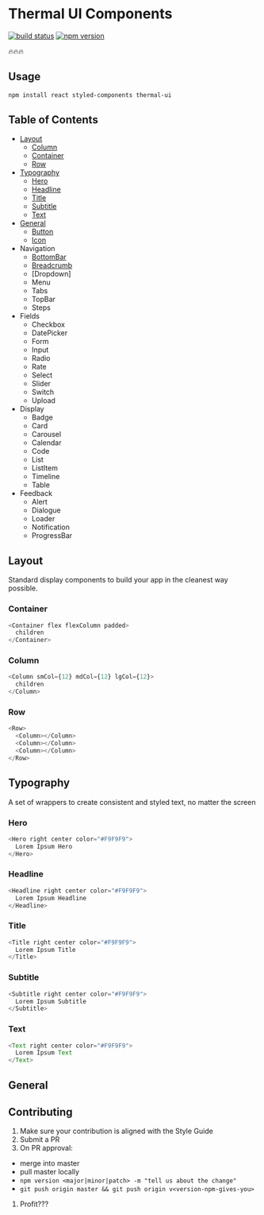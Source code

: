 # Thermal UI Components
[![build status](https://img.shields.io/travis/pkrawc/thermal-ui/master.svg?style=flat-square)](https://travis-ci.org/pkrawc/thermal-ui)
[![npm version](https://img.shields.io/npm/v/thermal-ui.svg?style=flat-square)](https://www.npmjs.com/package/thermal-ui)

:fire::fire::fire:

## Usage
```bash
npm install react styled-components thermal-ui
```


## Table of Contents
+ [Layout](#layout)
  + [Column](#column)
  + [Container](#container)
  + [Row](#row)
+ [Typography](#typography)
  + [Hero](#hero)
  + [Headline](#headline)
  + [Title](#title)
  + [Subtitle](#subtitle)
  + [Text](#text)
+ [General](#general)
  + [Button](#button)
  + [Icon](#icon)
+ Navigation
  + [BottomBar](#bottombar)
  + [Breadcrumb](#breadcrumb)
  + [Dropdown]
  + Menu
  + Tabs
  + TopBar
  + Steps
+ Fields
  + Checkbox
  + DatePicker
  + Form
  + Input
  + Radio
  + Rate
  + Select
  + Slider
  + Switch
  + Upload
+ Display
  + Badge
  + Card
  + Carousel
  + Calendar
  + Code
  + List
  + ListItem
  + Timeline
  + Table
+ Feedback
  + Alert
  + Dialogue
  + Loader
  + Notification
  + ProgressBar

## Layout
Standard display components to build your app in the cleanest way possible.

### Container
```javascript
<Container flex flexColumn padded>
  children
</Container>
```

### Column
```javascript
<Column smCol={12} mdCol={12} lgCol={12}>
  children
</Column>
```
### Row
```javascript
<Row>
  <Column></Column>
  <Column></Column>
  <Column></Column>
</Row>
```

## Typography
A set of wrappers to create consistent and styled text, no matter the screen

### Hero
```javascript
<Hero right center color="#F9F9F9">
  Lorem Ipsum Hero
</Hero>
```

### Headline
```javascript
<Headline right center color="#F9F9F9">
  Lorem Ipsum Headline
</Headline>
```

### Title
```javascript
<Title right center color="#F9F9F9">
  Lorem Ipsum Title
</Title>
```

### Subtitle
```javascript
<Subtitle right center color="#F9F9F9">
  Lorem Ipsum Subtitle
</Subtitle>
```

### Text
```javascript
<Text right center color="#F9F9F9">
  Lorem Ipsum Text
</Text>
```

## General


## Contributing
1. Make sure your contribution is aligned with the Style Guide
1. Submit a PR
1. On PR approval:
  - merge into master
  - pull master locally
  - `npm version <major|minor|patch> -m "tell us about the change"`
  - `git push origin master && git push origin v<version-npm-gives-you>`
1. Profit???
